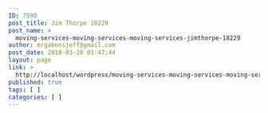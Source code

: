 ```yaml
---
ID: 7590
post_title: Jim Thorpe 18229
post_name: >
  moving-services-moving-services-moving-services-jimthorpe-18229
author: mrgabonijeff@gmail.com
post_date: 2018-03-28 01:47:44
layout: page
link: >
  http://localhost/wordpress/moving-services-moving-services-moving-services-jimthorpe-18229/
published: true
tags: [ ]
categories: [ ]
---
```

